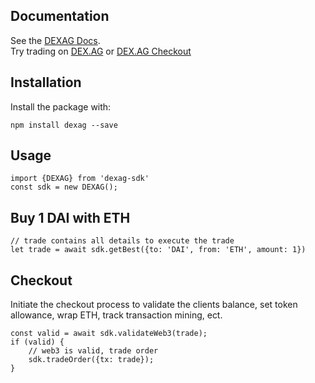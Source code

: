 ## Documentation

See the [DEXAG Docs](https://docs.dex.ag).  
Try trading on [DEX.AG](https://dex.ag) or [DEX.AG Checkout](https://checkout.dex.ag)

## Installation

Install the package with:
```
npm install dexag --save
```

## Usage
```
import {DEXAG} from 'dexag-sdk'
const sdk = new DEXAG();
```

## Buy 1 DAI with ETH
```
// trade contains all details to execute the trade
let trade = await sdk.getBest({to: 'DAI', from: 'ETH', amount: 1})
```

## Checkout
Initiate the checkout process to validate the clients balance, set token allowance, wrap ETH, track transaction mining, ect.
```
const valid = await sdk.validateWeb3(trade);
if (valid) {
	// web3 is valid, trade order
	sdk.tradeOrder({tx: trade});
}
```
